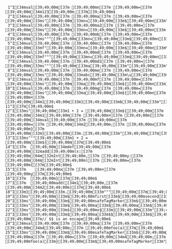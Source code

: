      1^I[34mval[39;49;00m[37m [39;49;00mn[37m [39;49;00m=[37m [39;49;00m[34m123[39;49;00m;[37m[39;49;00m$
     2^I[34mval[39;49;00m[37m [39;49;00ma[37m [39;49;00m=[37m [39;49;00m[33ms"[39;49;00m[33mn=[39;49;00m[33m$[39;49;00mn[33m"[39;49;00m;[37m[39;49;00m$
     3^I[34mval[39;49;00m[37m [39;49;00ma2[37m [39;49;00m=[37m [39;49;00m[33ms"[39;49;00m[33mn=[39;49;00m[33m$[39;49;00mn[33m''[39;49;00m[33m"[39;49;00m;[37m[39;49;00m$
     4^I[34mval[39;49;00m[37m [39;49;00mb[37m [39;49;00m=[37m [39;49;00m[33ms"""[39;49;00m[33mn=[39;49;00m[33m$[39;49;00mn[33m"""[39;49;00m;[37m[39;49;00m$
     5^I[34mval[39;49;00m[37m [39;49;00mc[37m [39;49;00m=[37m [39;49;00m[33mf"[39;49;00m[33mn=[39;49;00m[33m$[39;49;00mn[33m%f[39;49;00m[33m"[39;49;00m;[37m[39;49;00m$
     6^I[34mval[39;49;00m[37m [39;49;00md[37m [39;49;00m=[37m [39;49;00m[33mf"""[39;49;00m[33mn=[39;49;00m[33m$[39;49;00mn[33m%f[39;49;00m[33m"""[39;49;00m;[37m[39;49;00m$
     7^I[34mval[39;49;00m[37m [39;49;00md2[37m [39;49;00m=[37m [39;49;00m[33ms"""[39;49;00m[33ma[39;49;00m[33m"[39;49;00m[33m"""[39;49;00m;[37m[39;49;00m$
     8^I[34mval[39;49;00m[37m [39;49;00me[37m [39;49;00m=[37m [39;49;00m[33ms"[39;49;00m[33mabc[39;49;00m[33m\u[39;49;00m[33m00e9[39;49;00m[33m"[39;49;00m;[37m[39;49;00m$
     9^I[34mval[39;49;00m[37m [39;49;00mf[37m [39;49;00m=[37m [39;49;00m[33ms"[39;49;00m[33ma[39;49;00m[33m${[39;49;00mn[33m}[39;49;00m[33mb[39;49;00m[33m"[39;49;00m;[37m[39;49;00m$
    10^I[34mval[39;49;00m[37m [39;49;00mg[37m [39;49;00m=[37m [39;49;00m[33ms"[39;49;00m[33ma[39;49;00m[33m${[39;49;00mn[37m [39;49;00m+[37m [39;49;00m[34m1[39;49;00m[33m}[39;49;00m[33mb[39;49;00m[33m"[39;49;00m;[37m[39;49;00m$
    11^I[37m[39;49;00m$
    12^I[33ms"[39;49;00m[33m1 + 2 = [39;49;00m[33m${[39;49;00m[37m [39;49;00m[34m1[39;49;00m[37m [39;49;00m+[37m [39;49;00m{[37m [39;49;00m[34mval[39;49;00m[37m [39;49;00mx[37m [39;49;00m=[37m [39;49;00m[34m2[39;49;00m;[37m [39;49;00mx[37m [39;49;00m}[37m [39;49;00m[33m}[39;49;00m[33m.[39;49;00m[33m"[39;49;00m[37m[39;49;00m$
    13^I[33ms"""[39;49;00m[33m1 + 2 = [39;49;00m[33m${[39;49;00m[37m[39;49;00m$
    14^I[37m  [39;49;00m[34mdef[39;49;00m[37m [39;49;00m[32madd[39;49;00m(x:[37m [39;49;00m[04m[32mInt[39;49;00m,[37m [39;49;00my:[37m [39;49;00m[04m[32mInt[39;49;00m)[37m [39;49;00m=[37m [39;49;00m{[37m[39;49;00m$
    15^I[37m    [39;49;00mx[37m [39;49;00m+[37m [39;49;00my[37m[39;49;00m$
    16^I[37m  [39;49;00m}[37m[39;49;00m$
    17^I[37m  [39;49;00madd([34m1[39;49;00m,[37m [39;49;00m[34m2[39;49;00m)[37m[39;49;00m$
    18^I[33m}[39;49;00m[33m.[39;49;00m[33m"""[39;49;00m[37m[39;49;00m$
    19^I[33ms"[39;49;00m[33m$[39;49;00mfirst[33m$[39;49;00msecond[33m"[39;49;00m[37m[39;49;00m$
    20^I[33ms"[39;49;00m[33m$[39;49;00msafeTagMarker[33m${[39;49;00mmtch.matched[33m}[39;49;00m[33m$[39;49;00msafeTagMarker[33m"[39;49;00m[37m[39;49;00m$
    21^I[33ms"[39;49;00m[33m$[39;49;00ma[33m$[39;49;00ma[33m$[39;49;00ma[33m${[39;49;00mb[33m}[39;49;00m[33m$[39;49;00ma[33m${[39;49;00mb[33m}[39;49;00m[33m${[39;49;00mb[33m}[39;49;00m[33m"[39;49;00m[37m[39;49;00m$
    22^I[33ms"[39;49;00m[33m${[39;49;00mx$[33m}[39;49;00m[33m"[39;49;00m[37m[39;49;00m$
    23^I[33ms"[39;49;00m[33m$[39;49;00ma[33m$$[39;49;00m[33m$[39;49;00ma[33m"[39;49;00m[37m [39;49;00m[37m// $$ is an escape[39;49;00m$
    24^I[34mval[39;49;00m[37m [39;49;00ma[37m [39;49;00m=[37m [39;49;00m[34m4[39;49;00m;[37m [39;49;00mfoo(a)[37m[39;49;00m$
    25^I[33ms"[39;49;00m[33m$[39;49;00msafeTagMarker[33m${[39;49;00m[34mval[39;49;00m[37m [39;49;00ma[37m [39;49;00m=[37m [39;49;00m[34m4[39;49;00m;[37m [39;49;00mfoo(a)[33m}[39;49;00m[33m$[39;49;00msafeTagMarker[33m"[39;49;00m$
